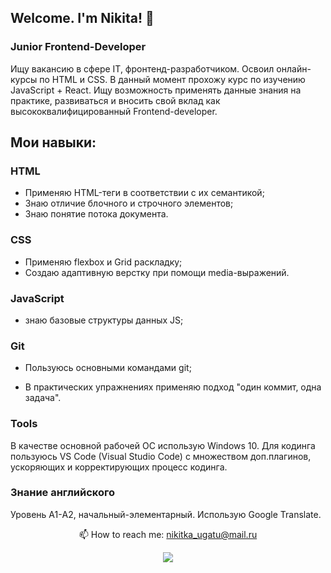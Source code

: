 ## Welcome. I'm Nikita! 👋
### Junior Frontend-Developer

Ищу вакансию в сфере IT, фронтенд-разработчиком. 
Освоил онлайн-курсы по HTML и CSS. 
В данный момент прохожу курс по изучению JavaScript + React.
Ищу возможность применять данные знания на практике, развиваться и вносить свой вклад как высококвалифицированный Frontend-developer.

## Мои навыки:

### HTML
- Применяю HTML-теги в соответствии с их семантикой;
- Знаю отличие блочного и строчного элементов;
- Знаю понятие потока документа.

### CSS
- Применяю flexbox и Grid раскладку;
- Создаю адаптивную верстку при помощи media-выражений.


### JavaScript 
- знаю базовые структуры данных JS;
<!-- - умею работать с асинхронными функциями;
- использую современные возможности ECMAScript 2015+. -->

<!-- ### React
- умею создавать приложения при помощи Create React App;
- умею создавать отдельные страницы при помощи React Router;
- умею управлять состоянием компонентов при помощи React Hooks; -->

### Git
- Пользуюсь основными командами git;
<!-- - умею создавать пулл реквесты; -->
- В практических упражнениях применяю подход "один коммит, одна задача".

### Tools
В качестве основной рабочей ОС использую Windows 10. Для кодинга пользуюсь VS Code (Visual Studio Code) с множеством доп.плагинов, ускоряющих и корректирующих процесс кодинга.

### Знание английского
Уровень A1-А2, начальный-элементарный. Использую Google Translate.

<p align="center">📫 How to reach me: <a href="mailto:nikitka_ugatu@mail.ru">nikitka_ugatu@mail.ru</a></p>
  
<p align='center'>
    <a href="https://t.me/Vorobey_071">
       <img src="https://img.shields.io/badge/Telegram-2CA5E0?style=for-the-badge&logo=telegram&logoColor=white"/>
   </a>
   </p>

<!--
**NikV020/NikV020** is a ✨ _special_ ✨ repository because its `README.md` (this file) appears on your GitHub profile.

Here are some ideas to get you started:

- 🔭 I’m currently working on ...
- 🌱 I’m currently learning ...
- 👯 I’m looking to collaborate on ...
- 🤔 I’m looking for help with ...
- 💬 Ask me about ...
- 📫 How to reach me: ...
- 😄 Pronouns: ...
- ⚡ Fun fact: ...
-->
